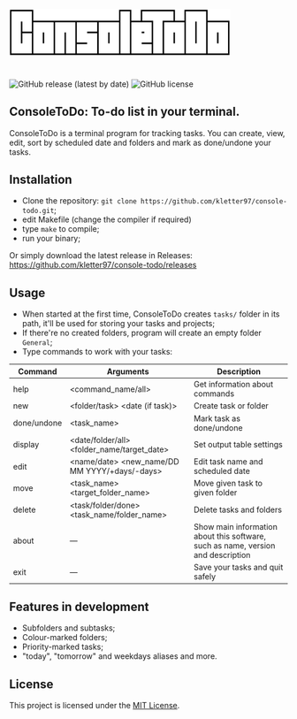 <img src="assets/logo.svg" alt="ConsoleToDo Logo" width="400"/>

#
![GitHub release (latest by date)](https://img.shields.io/github/v/release/kletter97/console-todo)
![GitHub license](https://img.shields.io/github/license/kletter97/console-todo)<br>

## ConsoleToDo: To-do list in your terminal. 
ConsoleToDo is a terminal program for tracking tasks. You can create, view, edit, sort by scheduled date and folders and mark as done/undone your tasks.

## Installation
- Clone the repository: 
`git clone https://github.com/kletter97/console-todo.git`;
- edit Makefile (change the compiler if required)
- type `make` to compile;
- run your binary;

Or simply download the latest release in Releases: https://github.com/kletter97/console-todo/releases

## Usage
- When started at the first time, ConsoleToDo creates `tasks/` folder in its path, it'll be used for storing your tasks and projects;
- If there're no created folders, program will create an empty folder `General`;
- Type commands to work with your tasks:


|Command|Arguments|Description|
|-------|---------|-----------|
|help|<command_name/all>|Get information about commands|
|new|<folder/task> <name> <date (if task)>|Create task or folder|
|done/undone|<task_name>|Mark task as done/undone|
|display|<date/folder/all> <folder_name/target_date>|Set output table settings|
|edit|<name/date> <new_name/DD MM YYYY/+days/-days>|Edit task name and scheduled date|
|move|<task_name> <target_folder_name>|Move given task to given folder|
|delete|<task/folder/done> <task_name/folder_name>|Delete tasks and folders|
|about|—|Show main information about this software, such as name, version and description|
|exit|—|Save your tasks and quit safely|

## Features in development
- Subfolders and subtasks;
- Colour-marked folders;
- Priority-marked tasks;
- "today", "tomorrow" and weekdays aliases and more.

## License
This project is licensed under the [MIT License](LICENSE).